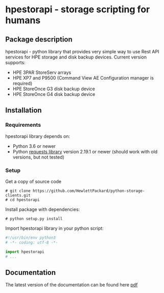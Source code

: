 # hpestorapi - storage scripting for humans


## Package description

hpestorapi - python library that provides very simple way to use Rest
API services for HPE storage and disk backup devices. Current version
supports:

* HPE 3PAR StoreServ arrays
* HPE XP7 and P9500 (Command View AE Configuration manager is required)
* HPE StoreOnce G3 disk backup device
* HPE StoreOnce G4 disk backup device

## Installation

### Requirements
hpestorapi library depends on:

* Python 3.6 or newer
* Python [requests library](http://python-requests.org) version
    2.19.1 or newer (should work with old versions, but not tested)

### Setup
Get a copy of source code
```
# git clone https://github.com/HewlettPackard/python-storage-clients.git
# cd hpestorapi
```

Install package with dependencies:
```
# python setup.py install
```

Import hpestorapi library in your python script:
```python
#!/usr/bin/env python3
# -*- coding: utf-8 -*-

import hpestorapi
# ...
 ```

## Documentation
The latest version of the documentation can be found here [pdf](https://github.com/HewlettPackard/python-storage-clients/raw/master/doc/build/latex/hpestorapi-0.9.5.pdf)
